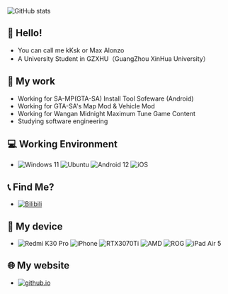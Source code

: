 ![GitHub stats](https://github-readme-stats.vercel.app/api?username=Zj031210&theme=neon&show_icons=true)

## 👋 Hello!
- You can call me kKsk or Max Alonzo
- A University Student in GZXHU（GuangZhou XinHua University）


## 📁 My work
- Working for SA-MP(GTA-SA) Install Tool Sofeware (Android)
- Working for GTA-SA's Map Mod & Vehicle Mod
- Working for Wangan Midnight Maximum Tune Game Content
- Studying software engineering

## 💻 Working Environment
- ![Windows 11](https://img.shields.io/badge/Windows-11-blue?style=for-the-badge&logo=windows&logoColor=white) ![Ubuntu](https://img.shields.io/badge/Ubuntu-22.04-orange?style=for-the-badge&logo=ubuntu&logoColor=white) ![Android 12](https://img.shields.io/badge/Android-12.1-green?style=for-the-badge&logo=android&logoColor=white)
![iOS](https://img.shields.io/badge/iOS-16.4.1-white?style=for-the-badge&logo=apple&logoColor=white)

## 📞 Find Me?
- [![Bilibili](https://img.shields.io/badge/Bilibili-Alonzo__Max-ffb8c6?style=for-the-badge&logo=bilibili&logoColor=ffb8c6)](https://space.bilibili.com/126108468)

## 📱 My device
- ![Redmi K30 Pro](https://img.shields.io/badge/Xiaomi-Redmi%20K30%20Pro-orange?style=for-the-badge&logo=xiaomi&logoColor=orange) ![iPhone](https://img.shields.io/badge/iPhone-13-lightgrey?style=for-the-badge&logo=Apple&logoColor=lightgrey) ![RTX3070Ti](https://img.shields.io/badge/NVIDIA-RTX3070Ti-green?style=for-the-badge&logo=nvidia&logoColor=brightgreen) ![AMD](https://img.shields.io/badge/AMD-Ryzen9%206900HX-orange?style=for-the-badge&logo=amd&logoColor=orange) ![ROG](https://img.shields.io/badge/ROG-Strix%20G17-red?style=for-the-badge&logo=republicofgamers&logoColor=fff) ![iPad Air 5](https://img.shields.io/badge/Apple-iPad%20Air%205-lightgrey?style=for-the-badge&logo=apple&logoColor=lightgrey)

## 🌐 My website
- [![github.io](https://img.shields.io/badge/kKsk's-Blog-fdf6e3?style=for-the-badge&logo=blogger&logoColor=fdf6e3)](https://zj031210.github.io/)
